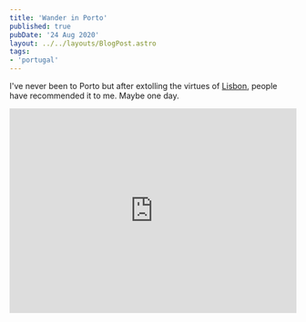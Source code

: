 ```yaml
---
title: 'Wander in Porto'
published: true
pubDate: '24 Aug 2020'
layout: ../../layouts/BlogPost.astro
tags:
- 'portugal'
---
```


I've never been to Porto but after extolling the virtues of [Lisbon](/posts/my-week-in-lisbon/), people have recommended it to me. Maybe one day.

<iframe src="https://player.vimeo.com/video/134719869" width="100%" height="360" frameborder="0" allow="autoplay; fullscreen" allowfullscreen></iframe>